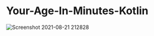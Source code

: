 # Your-Age-In-Minutes-Kotlin
![Screenshot 2021-08-21 212828](https://user-images.githubusercontent.com/55029779/130327749-79119162-7c03-44aa-bf7f-9286ba7c2551.jpg)
